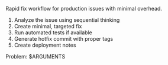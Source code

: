 Rapid fix workflow for production issues with minimal overhead.

1. Analyze the issue using sequential thinking
2. Create minimal, targeted fix
3. Run automated tests if available
4. Generate hotfix commit with proper tags
5. Create deployment notes

Problem: $ARGUMENTS
